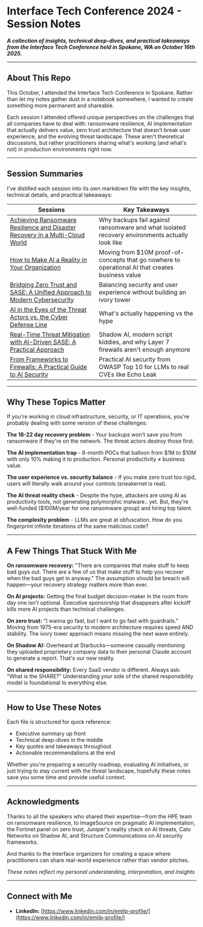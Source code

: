 # Interface Tech Conference 2024 - Session Notes

***A collection of insights, technical deep-dives, and practical takeaways from the Interface Tech Conference held in Spokane, WA on October 16th 2025.***

---

## About This Repo

This October, I attended the Interface Tech Conference in Spokane. Rather than let my notes gather dust in a notebook somewhere, I wanted to create something more permanent and shareable.

Each session I attended offered unique perspectives on the challenges that all companies have to deal with: ransomware resilience, AI implementation that actually delivers value, zero trust architecture that doesn't break user experience, and the evolving threat landscape. These aren't theoretical discussions, but rather practitioners sharing what's working (and what's not) in production environments right now.

---

## Session Summaries

I've distilled each session into its own markdown file with the key insights, technical details, and practical takeaways:

| Sessions                                                                                                              | Key Takeaways                                                                                         |
|-----------------------------------------------------------------------------------------------------------------------|--------------------------------------------------------------------------------------------------------|
| [Achieving Ransomware Resilience and Disaster Recovery in a Multi-Cloud World](./Achieving%20Ransomware%20Resilience%20and%20Disaster%20Recovery%20in%20a%20Multi-Cloud%20World.md) | Why backups fail against ransomware and what isolated recovery environments actually look like        |
| [How to Make AI a Reality in Your Organization](./How%20to%20Make%20AI%20a%20Reality%20in%20Your%20Organization.md)   | Moving from $10M proof-of-concepts that go nowhere to operational AI that creates business value      |
| [Bridging Zero Trust and SASE: A Unified Approach to Modern Cybersecurity](./Bridging%20Zero%20Trust%20and%20SASE%3A%20A%20Unified%20Approach%20to%20Modern%20Cybersecurity.md) | Balancing security and user experience without building an ivory tower                                |
| [AI in the Eyes of the Threat Actors vs. the Cyber Defense Line](./AI%20in%20the%20Eyes%20of%20the%20Threat%20Actors%20vs.%20the%20Cyber%20Defense%20Line.md) | What's actually happening vs the hype                                                                 |
| [Real-Time Threat Mitigation with AI-Driven SASE: A Practical Approach](./Real-Time%20Threat%20Mitigation%20with%20AI-Driven%20SASE%3A%20A%20Practical%20Approach.md) | Shadow AI, modern script kiddies, and why Layer 7 firewalls aren't enough anymore                     |
| [From Frameworks to Firewalls: A Practical Guide to AI Security](./From%20Frameworks%20to%20Firewalls%3A%20A%20Practical%20Guide%20to%20AI%20Security.md) | Practical AI security from OWASP Top 10 for LLMs to real CVEs like Echo Leak                          |

---

## Why These Topics Matter

If you're working in cloud infrastructure, security, or IT operations, you're probably dealing with some version of these challenges:

**The 18-22 day recovery problem** - Your backups won't save you from ransomware if they're on the network. The threat actors destroy those first.

**The AI implementation trap** - 8-month POCs that balloon from $1M to $10M with only 10% making it to production. Personal productivity ≠ business value.

**The user experience vs. security balance** - If you make zero trust too rigid, users will literally walk around your controls (sneakernet is real).

**The AI threat reality check** - Despite the hype, attackers are using AI as productivity tools, not generating polymorphic malware.. yet. But, they're well-funded ($100M/year for one ransomware group) and hiring top talent.

**The complexity problem** - LLMs are great at obfuscation. How do you fingerprint infinite iterations of the same malicious code?

---

## A Few Things That Stuck With Me

**On ransomware recovery:** "There are companies that make stuff to keep bad guys out. There are a few of us that make stuff to help you recover when the bad guys get in anyway." The assumption should be breach will happen—your recovery strategy matters more than ever.

**On AI projects:** Getting the final budget decision-maker in the room from day one isn't optional. Executive sponsorship that disappears after kickoff kills more AI projects than technical challenges.

**On zero trust:** "I wanna go fast, but I want to go fast with guardrails." Moving from 1975-era security to modern architecture requires speed AND stability. The ivory tower approach means missing the next wave entirely.

**On Shadow AI:** Overheard at Starbucks—someone casually mentioning they uploaded proprietary company data to their personal Claude account to generate a report. That's our new reality.

**On shared responsibility:** Every SaaS vendor is different. Always ask: "What is the SHARE?" Understanding your side of the shared responsibility model is foundational to everything else.

---

## How to Use These Notes

Each file is structured for quick reference:
- Executive summary up front
- Technical deep-dives in the middle
- Key quotes and takeaways throughout
- Actionable recommendations at the end

Whether you're preparing a security roadmap, evaluating AI initiatives, or just trying to stay current with the threat landscape, hopefully these notes save you some time and provide useful context.

---

## Acknowledgments

Thanks to all the speakers who shared their expertise—from the HPE team on ransomware resilience, to ImageSource on pragmatic AI implementation, the Fortinet panel on zero trust, Juniper's reality check on AI threats, Cato Networks on Shadow AI, and Structure Communications on AI security frameworks.

And thanks to the Interface organizers for creating a space where practitioners can share real-world experience rather than vendor pitches.

*These notes reflect my personal understanding, interpretation, and insights*

---

## Connect with Me

- **LinkedIn:** [https://www.linkedin.com/in/emilp-profile/](https://www.linkedin.com/in/emilp-profile/)
